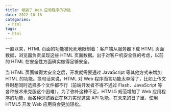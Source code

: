 ```yaml
---
title: 增强了 Web 应用程序的功能
date: 2022-10-16
categories:
 - html
tags:
 - html
---
```


一直以来，HTML 页面的功能被死死地限制着：客户端从服务器下载 HTML 页面数据，浏览器负责呈现这些 HTML 页面数据。出于对客户机安全性的考虑，以前的 HTML 在安全性方面确实做得足够安全。

当 HTML 页面做得太安全之后，开发就需要通过 JavaScript 等其他方式来增加 HTML 的功能。换句话来说，HTML 对 Web 程序而言功能太单薄了，比如上传文件时想同时选择多个文件都不行（前端开发者不得不通过 Flash、JavaScript 等各种技术来克服这个困难），为了弥补这种不足，HTML5 规范增加了 Web 应用程序的功能，而各种浏览器正在努力实现这些 API 功能，在未来的日子里，使用 HTML5 开发 Web 应用将会更加轻松。